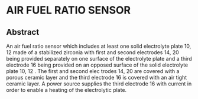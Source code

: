 # AIR FUEL RATIO SENSOR

## Abstract
An air fuel ratio sensor which includes at least one solid electrolyte plate 10, 12 made of a stabilized zirconia with first and second electrodes 14, 20 being provided separately on one surface of the electrolyte plate and a third electrode 16 being provided on an opposed surface of the solid electrolyte plate 10, 12 . The first and second elec trodes 14, 20 are covered with a porous ceramic layer and the third electrode 16 is covered with an air tight ceramic layer. A power source supplies the third electrode 16 with current in order to enable a heating of the electrolytic plate.